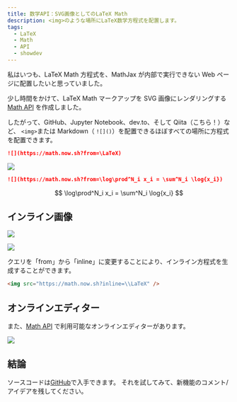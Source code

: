 ```yaml
---
title: 数学API：SVG画像としてのLaTeX Math
description: <img>のような場所にLaTeX数学方程式を配置します。
tags:
  - LaTeX
  - Math
  - API
  - showdev
---
```


私はいつも、LaTeX Math 方程式を、MathJax が内部で実行できない Web ページに配置したいと思っていました。

少し時間をかけて、LaTeX Math マークアップを SVG 画像にレンダリングする[Math API](https://math.now.sh) を作成しました。

したがって、GitHub、Jupyter Notebook、dev.to、そして Qiita（こちら！）など、 `<img>`または Markdown（ `![]()`）を配置できるほぼすべての場所に方程式を配置できます。

```markdown
![](https://math.now.sh?from=\LaTeX)
```

![](https://math.now.sh?from=\LaTeX)

```markdown
![](https://math.now.sh?from=\log\prod^N_i x_i = \sum^N_i \log{x_i})
```

$$
\log\prod^N_i x_i = \sum^N_i \log{x_i}
$$

## インライン画像

![](https://thepracticaldev.s3.amazonaws.com/i/fqea9nq2wv9in15lqlf3.png)

![](https://thepracticaldev.s3.amazonaws.com/i/43slt0h6dfhox1xwmuti.png)

クエリを「from」から「inline」に変更することにより、インライン方程式を生成することができます。

```markdown
<img src="https://math.now.sh?inline=\\LaTeX" />
```

## オンラインエディター

また、[Math API](https://math.now.sh) で利用可能なオンラインエディターがあります。

![](https://thepracticaldev.s3.amazonaws.com/i/gg2wil3exu9lyj7ppuoy.png)

## 結論

ソースコードは[GitHub](https://github.com/uetchy/math-api)で入手できます。
それを試してみて、新機能のコメント/アイデアを残してください。
